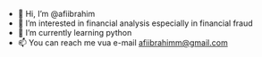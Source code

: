 - 👋 Hi, I’m @afiibrahim
- 👀 I’m interested in financial analysis especially in financial fraud
- 🌱 I’m currently learning python
- 📫 You can reach me vua e-mail afiibrahimm@gmail.com

<!---
afiibrahim/afiibrahim is a ✨ special ✨ repository because its `README.md` (this file) appears on your GitHub profile.
You can click the Preview link to take a look at your changes.
--->

